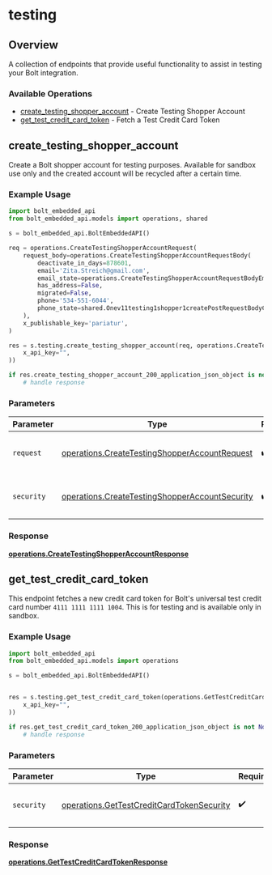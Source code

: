 # testing

## Overview

A collection of endpoints that provide useful functionality to assist in testing your Bolt integration.


### Available Operations

* [create_testing_shopper_account](#create_testing_shopper_account) - Create Testing Shopper Account
* [get_test_credit_card_token](#get_test_credit_card_token) - Fetch a Test Credit Card Token

## create_testing_shopper_account

Create a Bolt shopper account for testing purposes. Available for sandbox use only and the created  account will be recycled after a certain time.

### Example Usage

```python
import bolt_embedded_api
from bolt_embedded_api.models import operations, shared

s = bolt_embedded_api.BoltEmbeddedAPI()

req = operations.CreateTestingShopperAccountRequest(
    request_body=operations.CreateTestingShopperAccountRequestBody(
        deactivate_in_days=878601,
        email='Zita.Streich@gmail.com',
        email_state=operations.CreateTestingShopperAccountRequestBodyEmailState.VERIFIED,
        has_address=False,
        migrated=False,
        phone='534-551-6044',
        phone_state=shared.Onev11testing1shopper1createPostRequestBodyContentApplication1jsonSchemaPropertiesEmailState.VERIFIED,
    ),
    x_publishable_key='pariatur',
)

res = s.testing.create_testing_shopper_account(req, operations.CreateTestingShopperAccountSecurity(
    x_api_key="",
))

if res.create_testing_shopper_account_200_application_json_object is not None:
    # handle response
```

### Parameters

| Parameter                                                                                                        | Type                                                                                                             | Required                                                                                                         | Description                                                                                                      |
| ---------------------------------------------------------------------------------------------------------------- | ---------------------------------------------------------------------------------------------------------------- | ---------------------------------------------------------------------------------------------------------------- | ---------------------------------------------------------------------------------------------------------------- |
| `request`                                                                                                        | [operations.CreateTestingShopperAccountRequest](../../models/operations/createtestingshopperaccountrequest.md)   | :heavy_check_mark:                                                                                               | The request object to use for the request.                                                                       |
| `security`                                                                                                       | [operations.CreateTestingShopperAccountSecurity](../../models/operations/createtestingshopperaccountsecurity.md) | :heavy_check_mark:                                                                                               | The security requirements to use for the request.                                                                |


### Response

**[operations.CreateTestingShopperAccountResponse](../../models/operations/createtestingshopperaccountresponse.md)**


## get_test_credit_card_token

This endpoint fetches a new credit card token for Bolt's universal test credit card number `4111 1111 1111 1004`. This is for testing and is available only in sandbox.

### Example Usage

```python
import bolt_embedded_api
from bolt_embedded_api.models import operations

s = bolt_embedded_api.BoltEmbeddedAPI()


res = s.testing.get_test_credit_card_token(operations.GetTestCreditCardTokenSecurity(
    x_api_key="",
))

if res.get_test_credit_card_token_200_application_json_object is not None:
    # handle response
```

### Parameters

| Parameter                                                                                              | Type                                                                                                   | Required                                                                                               | Description                                                                                            |
| ------------------------------------------------------------------------------------------------------ | ------------------------------------------------------------------------------------------------------ | ------------------------------------------------------------------------------------------------------ | ------------------------------------------------------------------------------------------------------ |
| `security`                                                                                             | [operations.GetTestCreditCardTokenSecurity](../../models/operations/gettestcreditcardtokensecurity.md) | :heavy_check_mark:                                                                                     | The security requirements to use for the request.                                                      |


### Response

**[operations.GetTestCreditCardTokenResponse](../../models/operations/gettestcreditcardtokenresponse.md)**


